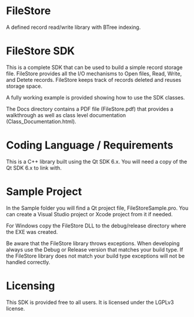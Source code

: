 # FileStore

A defined record read/write library with BTree indexing.

# FileStore SDK

This is a complete SDK that can be used to build a simple record storage file.
FileStore provides all the I/O mechanisms to Open files, Read, Write, and Detete records.
FileStore keeps track of records deleted and reuses storage space.

A fully working example is provided showing how to use the SDK classes.

The Docs directory contains a PDF file (FileStore.pdf) that provides a walkthrough as
well as class level documentation (Class_Documentation.html).

# Coding Language / Requirements

This is a C++ library built using the Qt SDK 6.x. You will need a copy 
of the Qt SDK 6.x to link with.

# Sample Project

In the Sample folder you will find a Qt project file, FileStoreSample.pro.  You can 
create a Visual Studio project or Xcode project from it if needed.

For Windows copy the FileStore DLL to the debug/release directory where the EXE was created.

Be aware that the FileStore library throws exceptions.  When developing always use the 
Debug or Release version that matches your build type.  If the FileStore library does not 
match your build type exceptions will not be handled correctly.


# Licensing

This SDK is provided free to all users.  It is licensed under the LGPLv3 license.

